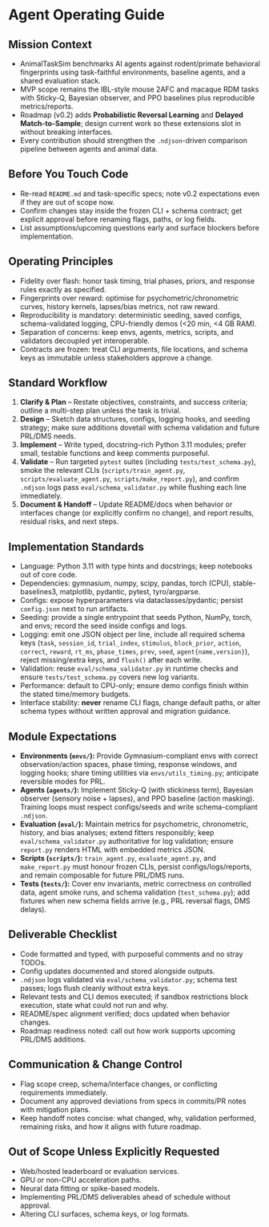 # Agent Operating Guide

## Mission Context

- AnimalTaskSim benchmarks AI agents against rodent/primate behavioral fingerprints using task-faithful environments, baseline agents, and a shared evaluation stack.
- MVP scope remains the IBL-style mouse 2AFC and macaque RDM tasks with Sticky-Q, Bayesian observer, and PPO baselines plus reproducible metrics/reports.
- Roadmap (v0.2) adds **Probabilistic Reversal Learning** and **Delayed Match-to-Sample**; design current work so these extensions slot in without breaking interfaces.
- Every contribution should strengthen the `.ndjson`-driven comparison pipeline between agents and animal data.

## Before You Touch Code

- Re-read `README.md` and task-specific specs; note v0.2 expectations even if they are out of scope now.
- Confirm changes stay inside the frozen CLI + schema contract; get explicit approval before renaming flags, paths, or log fields.
- List assumptions/upcoming questions early and surface blockers before implementation.

## Operating Principles

- Fidelity over flash: honor task timing, trial phases, priors, and response rules exactly as specified.
- Fingerprints over reward: optimise for psychometric/chronometric curves, history kernels, lapses/bias metrics, not raw reward.
- Reproducibility is mandatory: deterministic seeding, saved configs, schema-validated logging, CPU-friendly demos (<20 min, <4 GB RAM).
- Separation of concerns: keep envs, agents, metrics, scripts, and validators decoupled yet interoperable.
- Contracts are frozen: treat CLI arguments, file locations, and schema keys as immutable unless stakeholders approve a change.

## Standard Workflow

1. **Clarify & Plan** – Restate objectives, constraints, and success criteria; outline a multi-step plan unless the task is trivial.
2. **Design** – Sketch data structures, configs, logging hooks, and seeding strategy; make sure additions dovetail with schema validation and future PRL/DMS needs.
3. **Implement** – Write typed, docstring-rich Python 3.11 modules; prefer small, testable functions and keep comments purposeful.
4. **Validate** – Run targeted `pytest` suites (including `tests/test_schema.py`), smoke the relevant CLIs (`scripts/train_agent.py`, `scripts/evaluate_agent.py`, `scripts/make_report.py`), and confirm `.ndjson` logs pass `eval/schema_validator.py` while flushing each line immediately.
5. **Document & Handoff** – Update README/docs when behavior or interfaces change (or explicitly confirm no change), and report results, residual risks, and next steps.

## Implementation Standards

- Language: Python 3.11 with type hints and docstrings; keep notebooks out of core code.
- Dependencies: gymnasium, numpy, scipy, pandas, torch (CPU), stable-baselines3, matplotlib, pydantic, pytest, tyro/argparse.
- Configs: expose hyperparameters via dataclasses/pydantic; persist `config.json` next to run artifacts.
- Seeding: provide a single entrypoint that seeds Python, NumPy, torch, and envs; record the seed inside configs and logs.
- Logging: emit one JSON object per line, include all required schema keys (`task`, `session_id`, `trial_index`, `stimulus`, `block_prior`, `action`, `correct`, `reward`, `rt_ms`, `phase_times`, `prev`, `seed`, `agent{name,version}`), reject missing/extra keys, and `flush()` after each write.
- Validation: reuse `eval/schema_validator.py` in runtime checks and ensure `tests/test_schema.py` covers new log variants.
- Performance: default to CPU-only; ensure demo configs finish within the stated time/memory budgets.
- Interface stability: **never** rename CLI flags, change default paths, or alter schema types without written approval and migration guidance.

## Module Expectations

- **Environments (`envs/`):** Provide Gymnasium-compliant envs with correct observation/action spaces, phase timing, response windows, and logging hooks; share timing utilities via `envs/utils_timing.py`; anticipate reversible modes for PRL.
- **Agents (`agents/`):** Implement Sticky-Q (with stickiness term), Bayesian observer (sensory noise + lapses), and PPO baseline (action masking). Training loops must respect configs/seeds and write schema-compliant `.ndjson`.
- **Evaluation (`eval/`):** Maintain metrics for psychometric, chronometric, history, and bias analyses; extend fitters responsibly; keep `eval/schema_validator.py` authoritative for log validation; ensure `report.py` renders HTML with embedded metrics JSON.
- **Scripts (`scripts/`):** `train_agent.py`, `evaluate_agent.py`, and `make_report.py` must honour frozen CLIs, persist configs/logs/reports, and remain composable for future PRL/DMS runs.
- **Tests (`tests/`):** Cover env invariants, metric correctness on controlled data, agent smoke runs, and schema validation (`test_schema.py`); add fixtures when new schema fields arrive (e.g., PRL reversal flags, DMS delays).

## Deliverable Checklist

- Code formatted and typed, with purposeful comments and no stray TODOs.
- Config updates documented and stored alongside outputs.
- `.ndjson` logs validated via `eval/schema_validator.py`; schema test passes; logs flush cleanly without extra keys.
- Relevant tests and CLI demos executed; if sandbox restrictions block execution, state what could not run and why.
- README/spec alignment verified; docs updated when behavior changes.
- Roadmap readiness noted: call out how work supports upcoming PRL/DMS additions.

## Communication & Change Control

- Flag scope creep, schema/interface changes, or conflicting requirements immediately.
- Document any approved deviations from specs in commits/PR notes with mitigation plans.
- Keep handoff notes concise: what changed, why, validation performed, remaining risks, and how it aligns with future roadmap.

## Out of Scope Unless Explicitly Requested

- Web/hosted leaderboard or evaluation services.
- GPU or non-CPU acceleration paths.
- Neural data fitting or spike-based models.
- Implementing PRL/DMS deliverables ahead of schedule without approval.
- Altering CLI surfaces, schema keys, or log formats.

